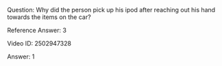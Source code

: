 Question: Why did the person pick up his ipod after reaching out his hand towards the items on the car?

Reference Answer: 3

Video ID: 2502947328

Answer: 1

